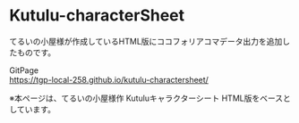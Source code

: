 # Kutulu-characterSheet  

てるいの小屋様が作成しているHTML版にココフォリアコマデータ出力を追加したものです。  

GitPage  
https://tgp-local-258.github.io/kutulu-charactersheet/   

※本ページは、てるいの小屋様作 Kutuluキャラクターシート HTML版をベースとしています。


